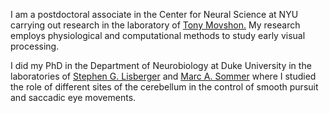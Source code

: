 I am a postdoctoral associate in the Center for Neural Science at NYU carrying out research in the laboratory of <a href="//www.cns.nyu.edu/corefaculty/Movshon.php"> Tony Movshon.</a> My research employs physiological and computational methods to study early visual processing.

I did my PhD in the Department of Neurobiology at Duke University in the laboratories of <a href="//www.neuro.duke.edu/research/faculty-labs/lisberger-lab"> Stephen G. Lisberger</a> and
<a href="//sommerlab.pratt.duke.edu"> Marc A. Sommer</a> where I studied the role of different sites of the cerebellum in the control of smooth pursuit and saccadic eye movements.
